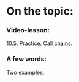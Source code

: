 # On the topic:

### Video-lesson:

[10.5. Practice. Call chains.](https://go.skillbox.ru/profession/profession-fullstack-js/js/videolesson/97c72d76-71b3-4d40-8b1c-328d1936d5bb)

### A few words:

Two examples.
